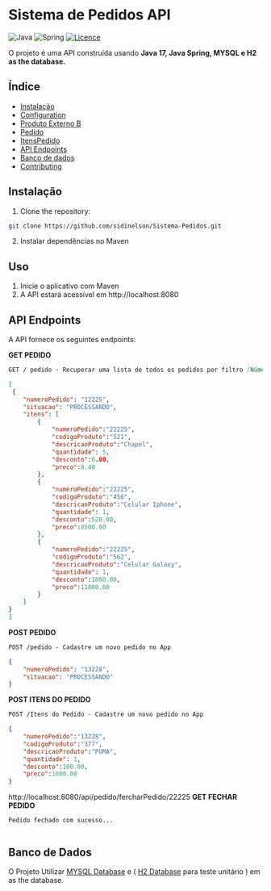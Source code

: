 # Sistema de Pedidos API

![Java](https://img.shields.io/badge/java-%23ED8B00.svg?style=for-the-badge&logo=openjdk&logoColor=white)
![Spring](https://img.shields.io/badge/spring-%236DB33F.svg?style=for-the-badge&logo=spring&logoColor=white)
[![Licence](https://img.shields.io/github/license/Ileriayo/markdown-badges?style=for-the-badge)](./LICENSE)

O projeto é uma API construída usando **Java 17, Java Spring, MYSQL e H2 as the database.** 


## Índice

- [Instalação](#installation)
- [Configuration](#configuration)
- [Produto Externo B](#usage)
- [Pedido](#usage)
- [ItensPedido](#usage)
- [API Endpoints](#api-endpoints)
- [Banco de dados](#database)
- [Contributing](#contributing)

## Instalação

1. Clone the repository:

```bash
git clone https://github.com/sidinelson/Sistema-Pedidos.git
```

2. Instalar dependências no Maven

## Uso

1. Inicie o aplicativo com Maven
2. A API estará acessível em http://localhost:8080


## API Endpoints
A API fornece os seguintes endpoints:


**GET PEDIDO**
```markdown
GET / pedido - Recuperar uma lista de todos os pedidos por filtro [Número do Pedido, Data Cadastro do Pedido, Um Filtro Todos].
```
```json
[
 {
    "numeroPedido": "12225",
    "situacao": "PROCESSANDO",
    "itens": [
        {
            "numeroPedido":"22225",
            "codigoProduto":"521",
            "descricaoProduto":"Chapel",
            "quantidade": 5,
            "desconto":0.00,
            "preco":8.40
        },
        {
            "numeroPedido":"22225",
            "codigoProduto":"456",
            "descricaoProduto":"Celular Iphone",
            "quantidade": 1,
            "desconto":520.00,
            "preco":8500.00
        },
        {
            "numeroPedido":"22225",
            "codigoProduto":"562",
            "descricaoProduto":"Celular Galaxy",
            "quantidade": 1,
            "desconto":1000.00,
            "preco":11000.00
        }
    ]
}
]

```



**POST PEDIDO**
```markdown
POST /pedido - Cadastre um novo pedido no App
```
```json
{
    "numeroPedido": "13228",
    "situacao": "PROCESSANDO"
}
```




**POST ITENS DO PEDIDO**
```markdown
POST /Itens do Pedido - Cadastre um novo pedido no App
```
```json
{
    "numeroPedido":"13228",
    "codigoProduto":"377",
    "descricaoProduto":"PUMA",
    "quantidade": 1,
    "desconto":100.00,
    "preco":1000.00
}
```


http://localhost:8080/api/pedido/fercharPedido/22225
**GET FECHAR PEDIDO**
```
Pedido fechado com sucesso...


```



## Banco de Dados
O Projeto Utilizar
[MYSQL Database](https://www.mysql.com/downloads/) e ( [H2 Database](https://www.h2database.com/html/tutorial.html) para teste unitário ) em as the database. 




